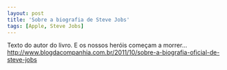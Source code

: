 ```yaml
---
layout: post
title: 'Sobre a biografia de Steve Jobs'
tags: [Apple, Steve Jobs]
---
```


Texto do autor do livro. E os nossos heróis começam a morrer...<br>
<http://www.blogdacompanhia.com.br/2011/10/sobre-a-biografia-oficial-de-steve-jobs>
